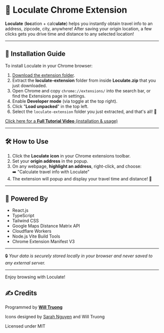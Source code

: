 # 🚗 Loculate Chrome Extension

**Loculate** (**loc**ation + calc**ulate**) helps you instantly obtain travel info to an address, zipcode, city, anywhere! After saving your origin location, a few clicks gets you drive time and distance to any selected location!

---

## 🧭 Installation Guide

To install Loculate in your Chrome browser:

1. [Download the extension folder](https://drive.google.com/uc?export=download&id=1vSW1LYauTXyBuRP3haZiXrLzQJ0CweXS).
2. Extract the **loculate-extension** folder from inside **Loculate.zip** that you just downloaded.
3. Open Chrome and copy `chrome://extensions/` into the search bar, or find the Extensions page in settings.
4. Enable **Developer mode** (via toggle at the top right).
5. Click "**Load unpacked**" in the top left.
6. Select the `loculate-extension` folder you just extracted, and that's all! 🎉

[Click here for a **Full Tutorial Video** (installation & usage)](https://www.youtube.com/watch?v=dWJErEyCuMs)

---

## 🛠️ How to Use

1. Click the **Loculate icon** in your Chrome extensions toolbar.
2. Set your **origin address** in the popup.
3. On any webpage, **highlight an address**, right-click, and choose:  
   ➡️ "Calculate travel info with Loculate"
4. The extension will popup and display your travel time and distance! 🎉

---

## 📍 Powered By

- React.js
- TypeScript
- Tailwind CSS
- Google Maps Distance Matrix API
- Cloudflare Workers
- Node.js Vite Build Tools
- Chrome Extension Manifest V3

---

🔒 *Your data is securely stored locally in your browser and never saved to any external server.*

---

Enjoy browsing with Loculate!

## ✍️ Credits

Programmed by [**Will Truong**](https://www.linkedin.com/in/truongw/)

Icons designed by [Sarah Nguyen](https://www.linkedin.com/in/sarah-nguyen-221808321/) and Will Truong

Licensed under MIT

